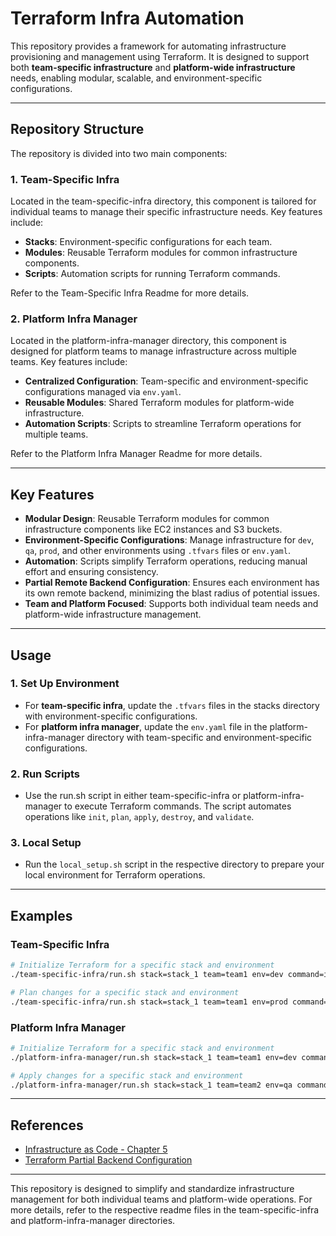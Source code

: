 # Terraform Infra Automation

This repository provides a framework for automating infrastructure provisioning and management using Terraform. It is designed to support both **team-specific infrastructure** and **platform-wide infrastructure** needs, enabling modular, scalable, and environment-specific configurations.

---

## Repository Structure

The repository is divided into two main components:

### 1. **Team-Specific Infra**
Located in the team-specific-infra directory, this component is tailored for individual teams to manage their specific infrastructure needs. Key features include:
- **Stacks**: Environment-specific configurations for each team.
- **Modules**: Reusable Terraform modules for common infrastructure components.
- **Scripts**: Automation scripts for running Terraform commands.

Refer to the Team-Specific Infra Readme for more details.

### 2. **Platform Infra Manager**
Located in the platform-infra-manager directory, this component is designed for platform teams to manage infrastructure across multiple teams. Key features include:
- **Centralized Configuration**: Team-specific and environment-specific configurations managed via `env.yaml`.
- **Reusable Modules**: Shared Terraform modules for platform-wide infrastructure.
- **Automation Scripts**: Scripts to streamline Terraform operations for multiple teams.

Refer to the Platform Infra Manager Readme for more details.

---

## Key Features

- **Modular Design**: Reusable Terraform modules for common infrastructure components like EC2 instances and S3 buckets.
- **Environment-Specific Configurations**: Manage infrastructure for `dev`, `qa`, `prod`, and other environments using `.tfvars` files or `env.yaml`.
- **Automation**: Scripts simplify Terraform operations, reducing manual effort and ensuring consistency.
- **Partial Remote Backend Configuration**: Ensures each environment has its own remote backend, minimizing the blast radius of potential issues.
- **Team and Platform Focused**: Supports both individual team needs and platform-wide infrastructure management.

---

## Usage

### 1. **Set Up Environment**
- For **team-specific infra**, update the `.tfvars` files in the stacks directory with environment-specific configurations.
- For **platform infra manager**, update the `env.yaml` file in the platform-infra-manager directory with team-specific and environment-specific configurations.

### 2. **Run Scripts**
- Use the run.sh script in either team-specific-infra or platform-infra-manager to execute Terraform commands. The script automates operations like `init`, `plan`, `apply`, `destroy`, and `validate`.

### 3. **Local Setup**
- Run the `local_setup.sh` script in the respective directory to prepare your local environment for Terraform operations.

---

## Examples

### Team-Specific Infra
```bash
# Initialize Terraform for a specific stack and environment
./team-specific-infra/run.sh stack=stack_1 team=team1 env=dev command=init

# Plan changes for a specific stack and environment
./team-specific-infra/run.sh stack=stack_1 team=team1 env=prod command=plan dry-run
```

### Platform Infra Manager
```bash
# Initialize Terraform for a specific stack and environment
./platform-infra-manager/run.sh stack=stack_1 team=team1 env=dev command=init

# Apply changes for a specific stack and environment
./platform-infra-manager/run.sh stack=stack_1 team=team2 env=qa command=apply
```

---

## References

- [Infrastructure as Code - Chapter 5](https://www.oreilly.com/library/view/infrastructure-as-code/9781098114664/ch05.html)
- [Terraform Partial Backend Configuration](https://developer.hashicorp.com/terraform/language/backend#partial-configuration)

---

This repository is designed to simplify and standardize infrastructure management for both individual teams and platform-wide operations. For more details, refer to the respective readme files in the team-specific-infra and platform-infra-manager directories.